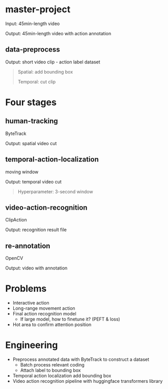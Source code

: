 # master-project

Input: 45min-length video

Output: 45min-length video with action annotation

## data-preprocess

Output: short video clip - action label dataset

> Spatial: add bounding box
>
> Temporal: cut clip

# Four stages

## human-tracking

ByteTrack

Output: spatial video cut

## temporal-action-localization

moving window

Output: temporal video cut

> Hyperparameter: 3-second window

## video-action-recognition

ClipAction

Output: recognition result file

## re-annotation

OpenCV

Output: video with annotation

# Problems

* Interactive action
* Long-range movement action
* Final action recognition model
  * If large model, how to finetune it? (PEFT & loss)
* Hot area to confirm attention position

# Engineering

* Preprocess annotated data with ByteTrack to construct a dataset
  * Batch process relevant coding
  * Attach label to bounding box
* Temporal action localization add bounding box
* Video action recognition pipeline with huggingface transformers library